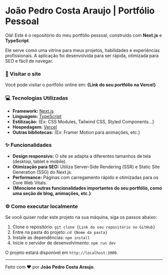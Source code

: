 # João Pedro Costa Araujo | Portfólio Pessoal

Olá! Este é o repositório do meu portfólio pessoal, construído com **Next.js** e **TypeScript**.

Ele serve como uma vitrine para meus projetos, habilidades e experiências profissionais. A aplicação foi desenvolvida para ser rápida, otimizada para SEO e fácil de navegar.

### 🚀 Visitar o site
Você pode visitar o portfólio online em:
**{Link do seu portfólio na Vercel}**

### 💻 Tecnologias Utilizadas
* **Framework:** [Next.js](https://nextjs.org/)
* **Linguagem:** [TypeScript](https://www.typescriptlang.org/)
* **Estilização:** {Ex: CSS Modules, Tailwind CSS, Styled Components...}
* **Hospedagem:** [Vercel](https://vercel.com/)
* **Outras bibliotecas:** {Ex: Framer Motion para animações, etc.}

### ✨ Funcionalidades
* **Design responsivo:** O site se adapta a diferentes tamanhos de tela (desktop, tablet e mobile).
* **Otimização para SEO:** Utiliza Server-Side Rendering (SSR) e Static Site Generation (SSG) do Next.js.
* **Performance:** Páginas com carregamento rápido e otimizadas para os Core Web Vitals.
* **{Mencione outras funcionalidades importantes do seu portfólio, como uma seção de blog, animações, etc.}**

### ⚙️ Como executar localmente
Se você quiser rodar este projeto na sua máquina, siga os passos abaixo:

1.  Clone o repositório:
    `git clone {Link do seu repositório no GitHub}`
2.  Entre na pasta do projeto:
    `cd {Nome da pasta}`
3.  Instale as dependências:
    `npm install`
4.  Inicie o servidor de desenvolvimento:
    `npm run dev`

O projeto estará disponível em `http://localhost:3000`.

---
Feito com ❤️ por **João Pedro Costa Araujo**.

